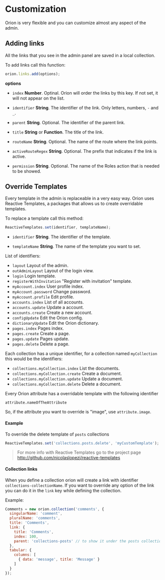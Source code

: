 # Customization

Orion is very flexible and you can customize almost any aspect of the admin.

## Adding links

All the links that you see in the admin panel are saved in a local collection.

To add links call this function:

```js
orion.links.add(options);
```

**options**

- ```index``` **Number**. Optinal. Orion will order the links by this key. If not set, it will not appear on the list.

- ```identifier``` **String**. The identifier of the link. Only letters, numbers, ```-``` and ```_```.

- ```parent``` **String**. Optional. The identifier of the parent link.

- ```title``` **String** or **Function**. The title of the link.

- ```routeName``` **String**. Optional. The name of the route where the link points.

- ```activeRouteRegex``` **String**. Optional. The prefix that indicates if the link is active.

- ```permission``` **String**. Optional. The name of the Roles action that is needed to be showed.

## Override Templates

Every template in the admin is replaceable in a very easy way.
Orion uses Reactive Templates, a packages that allows us to create overridable templates.

To replace a template call this method:

```js
ReactiveTemplates.set(identifier, templateName);
```

- ```identifier``` **String**. The identifier of the template.

- ```templateName``` **String**. The name of the template you want to set.

List of identifiers:

- ```layout``` Layout of the admin.
- ```outAdminLayout``` Layout of the login view.
- ```login``` Login template.
- ```registerWithInvitation``` "Register with invitation" template.
- ```myAccount.index``` User profile index.
- ```myAccount.password``` Change password.
- ```myAccount.profile``` Edit profile.
- ```accounts.index``` List of all accounts.
- ```accounts.update``` Update a account.
- ```accounts.create``` Create a new account.
- ```configUpdate``` Edit the Orion config.
- ```dictionaryUpdate``` Edit the Orion dictionary.
- ```pages.index``` Pages index.
- ```pages.create``` Create a page.
- ```pages.update``` Pages update.
- ```pages.delete``` Delete a page.

Each collection has a unique identifier, for a collection named ```myCollection``` this would be the identifiers:

- ```collections.myCollection.index``` List the documents.
- ```collections.myCollection.create``` Create a document.
- ```collections.myCollection.update``` Update a document.
- ```collections.myCollection.delete``` Delete a document.

Every Orion attribute has a overridable template with the following identifier

```
attribute.nameOfTheAttribute
```

So, if the attribute you want to override is "image", use ```attribute.image```.

#### Example

To override the delete template of ```posts``` collections

```js
ReactiveTemplates.set('collections.posts.delete', 'myCustomTemplate');
```

> For more info with Reactive Templates go to the project page http://github.com/nicolaslopezj/reactive-templates

#### Collection links

When you define a collection orion will create a link with identifier ```collections-collectionName```.
If you want to override any option of the link you can do it in the ```link``` key while defining the collection.

Example: 
```js
Comments = new orion.collection('comments', {
  singularName: 'comment',
  pluralName: 'comments',
  title: 'Comments',
  link: {
    title: 'Comments',
    index: 100,
    parent: 'collections-posts' // to show it under the posts collection link
  },
  tabular: {
    columns: [
      { data: 'message', title: 'Message' }
    ]
  }
});

```
